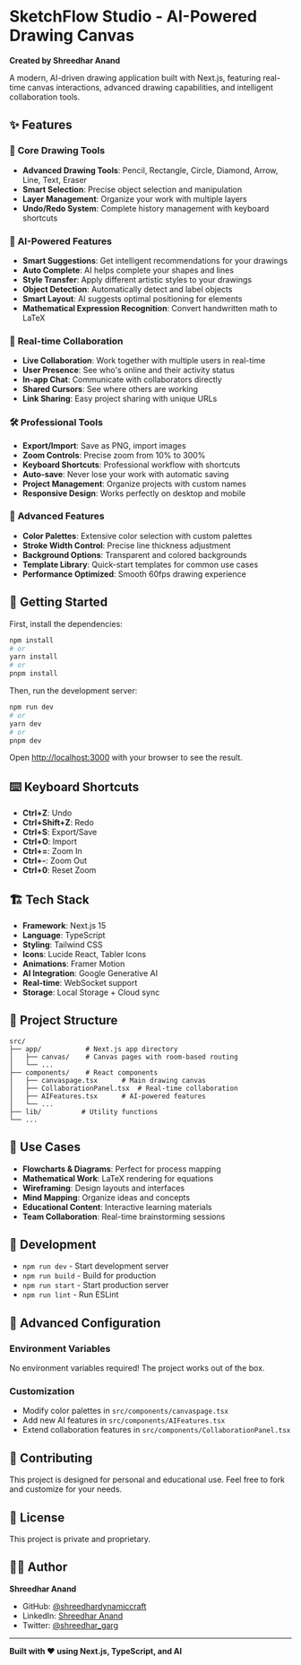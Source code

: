# SketchFlow Studio - AI-Powered Drawing Canvas

**Created by Shreedhar Anand**

A modern, AI-driven drawing application built with Next.js, featuring real-time canvas interactions, advanced drawing capabilities, and intelligent collaboration tools.

## ✨ Features

### 🎨 **Core Drawing Tools**
- **Advanced Drawing Tools**: Pencil, Rectangle, Circle, Diamond, Arrow, Line, Text, Eraser
- **Smart Selection**: Precise object selection and manipulation
- **Layer Management**: Organize your work with multiple layers
- **Undo/Redo System**: Complete history management with keyboard shortcuts

### 🤖 **AI-Powered Features**
- **Smart Suggestions**: Get intelligent recommendations for your drawings
- **Auto Complete**: AI helps complete your shapes and lines
- **Style Transfer**: Apply different artistic styles to your drawings
- **Object Detection**: Automatically detect and label objects
- **Smart Layout**: AI suggests optimal positioning for elements
- **Mathematical Expression Recognition**: Convert handwritten math to LaTeX

### 👥 **Real-time Collaboration**
- **Live Collaboration**: Work together with multiple users in real-time
- **User Presence**: See who's online and their activity status
- **In-app Chat**: Communicate with collaborators directly
- **Shared Cursors**: See where others are working
- **Link Sharing**: Easy project sharing with unique URLs

### 🛠️ **Professional Tools**
- **Export/Import**: Save as PNG, import images
- **Zoom Controls**: Precise zoom from 10% to 300%
- **Keyboard Shortcuts**: Professional workflow with shortcuts
- **Auto-save**: Never lose your work with automatic saving
- **Project Management**: Organize projects with custom names
- **Responsive Design**: Works perfectly on desktop and mobile

### 🎯 **Advanced Features**
- **Color Palettes**: Extensive color selection with custom palettes
- **Stroke Width Control**: Precise line thickness adjustment
- **Background Options**: Transparent and colored backgrounds
- **Template Library**: Quick-start templates for common use cases
- **Performance Optimized**: Smooth 60fps drawing experience

## 🚀 Getting Started

First, install the dependencies:

```bash
npm install
# or
yarn install
# or
pnpm install
```

Then, run the development server:

```bash
npm run dev
# or
yarn dev
# or
pnpm dev
```

Open [http://localhost:3000](http://localhost:3000) with your browser to see the result.

## ⌨️ Keyboard Shortcuts

- **Ctrl+Z**: Undo
- **Ctrl+Shift+Z**: Redo
- **Ctrl+S**: Export/Save
- **Ctrl+O**: Import
- **Ctrl+=**: Zoom In
- **Ctrl+-**: Zoom Out
- **Ctrl+0**: Reset Zoom

## 🏗️ Tech Stack

- **Framework**: Next.js 15
- **Language**: TypeScript
- **Styling**: Tailwind CSS
- **Icons**: Lucide React, Tabler Icons
- **Animations**: Framer Motion
- **AI Integration**: Google Generative AI
- **Real-time**: WebSocket support
- **Storage**: Local Storage + Cloud sync

## 📁 Project Structure

```
src/
├── app/           # Next.js app directory
│   ├── canvas/    # Canvas pages with room-based routing
│   └── ...
├── components/    # React components
│   ├── canvaspage.tsx      # Main drawing canvas
│   ├── CollaborationPanel.tsx  # Real-time collaboration
│   ├── AIFeatures.tsx      # AI-powered features
│   └── ...
├── lib/          # Utility functions
└── ...
```

## 🎨 Use Cases

- **Flowcharts & Diagrams**: Perfect for process mapping
- **Mathematical Work**: LaTeX rendering for equations
- **Wireframing**: Design layouts and interfaces
- **Mind Mapping**: Organize ideas and concepts
- **Educational Content**: Interactive learning materials
- **Team Collaboration**: Real-time brainstorming sessions

## 🚀 Development

- `npm run dev` - Start development server
- `npm run build` - Build for production
- `npm run start` - Start production server
- `npm run lint` - Run ESLint

## 🔧 Advanced Configuration

### Environment Variables
No environment variables required! The project works out of the box.

### Customization
- Modify color palettes in `src/components/canvaspage.tsx`
- Add new AI features in `src/components/AIFeatures.tsx`
- Extend collaboration features in `src/components/CollaborationPanel.tsx`

## 🤝 Contributing

This project is designed for personal and educational use. Feel free to fork and customize for your needs.

## 📄 License

This project is private and proprietary.

## 👨‍💻 Author

**Shreedhar Anand**
- GitHub: [@shreedhardynamiccraft](https://github.com/shreedhardynamiccraft)
- LinkedIn: [Shreedhar Anand](https://www.linkedin.com/in/shreedhar-anand-23a699214/)
- Twitter: [@shreedhar_garg](https://x.com/shreedhar_garg)

---

**Built with ❤️ using Next.js, TypeScript, and AI**
